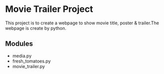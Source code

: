 # Movie Trailer Project

This project is to create a webpage to show movie title, poster & trailer.The webpage is create by python.

## Modules
* media.py
* fresh_tomatoes.py
* movie_trailer.py
